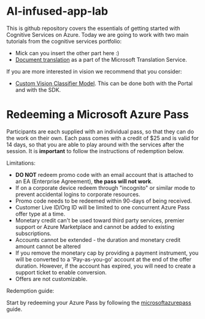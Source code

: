 # AI-infused-app-lab

This is github repository covers the essentials of getting started with Cognitive Services on Azure. Today we are going to work with two main tutorials from the cognitive services portfolio: 
- Mick can you insert the other part here :)
- [Document translation](https://docs.microsoft.com/en-us/azure/cognitive-services/translator/document-translation/get-started-with-document-translation?tabs=csharp) as a part of the Microsoft Translation Service.

If you are more interested in vision we recommend that you consider: 
- [Custom Vision Classifier Model](https://docs.microsoft.com/en-us/azure/cognitive-services/custom-vision-service/getting-started-build-a-classifier). This can be done both with the Portal and with the SDK.


# Redeeming a Microsoft Azure Pass

Participants are each supplied with an individual pass, so that they can do the work on their own. Each pass comes with a credit of $25 and is valid for 14 days, so that you are able to play around with the services after the session. It is **important** to follow the instructions of redemption below. 

Limitations:
- **DO NOT** redeem promo code with an email account that is attached to an EA (Enterprise Agreement), **the pass will not work**.
- If on a corporate device redeem through "incognito" or similar mode to prevent accidental logins to corporate resources.
- Promo code needs to be redeemed within 90-days of being received.
- Customer Live ID/Org ID will be limited to one concurrent Azure Pass offer type at a time.
- Monetary credit can't be used toward third party services, premier support or Azure Marketplace and cannot be added to existing subscriptions.
- Accounts cannot be extended - the duration and monetary credit amount cannot be altered
- If you remove the monetary cap by providing a payment instrument, you will be converted to a 'Pay-as-you-go' account at the end of the offer duration. However, if the account has expired, you will need to create a support ticket to enable conversion.
- Offers are not customizable.

Redemption guide:

Start by redeeming your Azure Pass by following the [microsoftazurepass](https://www.microsoftazurepass.com/Home/HowTo?Length=5) guide. 